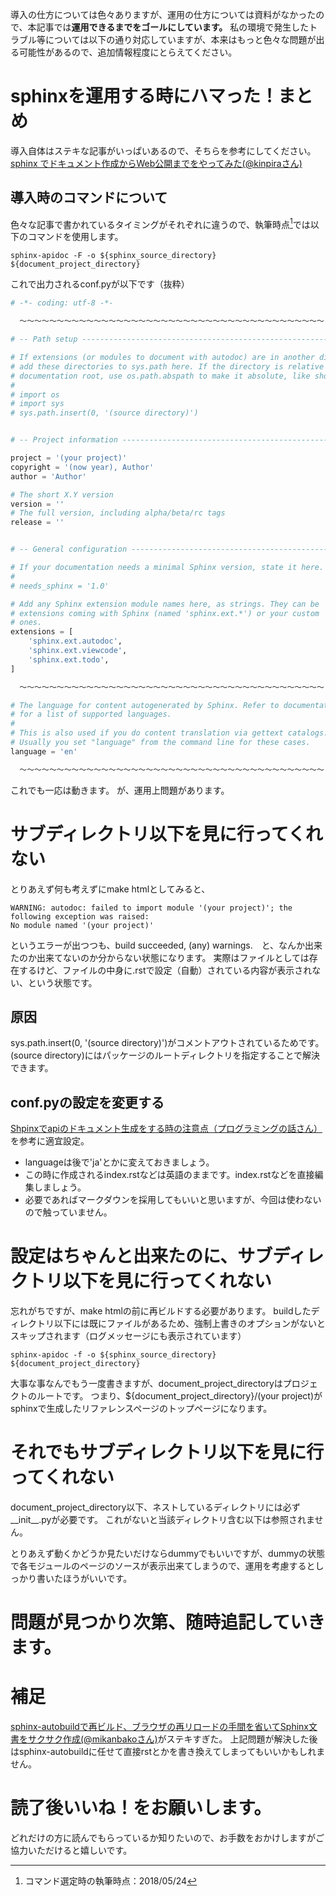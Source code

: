 導入の仕方については色々ありますが、運用の仕方については資料がなかったので、本記事では**運用できるまでをゴールにしています。**
私の環境で発生したトラブル等については以下の通り対応していますが、本来はもっと色々な問題が出る可能性があるので、追加情報程度にとらえてください。

# sphinxを運用する時にハマった！まとめ
導入自体はステキな記事がいっぱいあるので、そちらを参考にしてください。
<a href="https://qiita.com/kinpira/items/505bccacb2fba89c0ff0">sphinx でドキュメント作成からWeb公開までをやってみた(@kinpiraさん)</a>

## 導入時のコマンドについて
色々な記事で書かれているタイミングがそれぞれに違うので、執筆時点[^1]では以下のコマンドを使用します。

``` command.
sphinx-apidoc -F -o ${sphinx_source_directory} ${document_project_directory}
```

これで出力されるconf.pyが以下です（抜粋）

``` conf.py
# -*- coding: utf-8 -*-

  ～～～～～～～～～～～～～～～～～～～～～～～～～～～～～～～～～～～～～～～～～

# -- Path setup --------------------------------------------------------------

# If extensions (or modules to document with autodoc) are in another directory,
# add these directories to sys.path here. If the directory is relative to the
# documentation root, use os.path.abspath to make it absolute, like shown here.
#
# import os
# import sys
# sys.path.insert(0, '(source directory)')


# -- Project information -----------------------------------------------------

project = '(your project)'
copyright = '(now year), Author'
author = 'Author'

# The short X.Y version
version = ''
# The full version, including alpha/beta/rc tags
release = ''


# -- General configuration ---------------------------------------------------

# If your documentation needs a minimal Sphinx version, state it here.
#
# needs_sphinx = '1.0'

# Add any Sphinx extension module names here, as strings. They can be
# extensions coming with Sphinx (named 'sphinx.ext.*') or your custom
# ones.
extensions = [
    'sphinx.ext.autodoc',
    'sphinx.ext.viewcode',
    'sphinx.ext.todo',
]

  ～～～～～～～～～～～～～～～～～～～～～～～～～～～～～～～～～～～～～～～～～

# The language for content autogenerated by Sphinx. Refer to documentation
# for a list of supported languages.
#
# This is also used if you do content translation via gettext catalogs.
# Usually you set "language" from the command line for these cases.
language = 'en'

  ～～～～～～～～～～～～～～～～～～～～～～～～～～～～～～～～～～～～～～～～～

```

これでも一応は動きます。
が、運用上問題があります。

[^1]: コマンド選定時の執筆時点：2018/05/24

# サブディレクトリ以下を見に行ってくれない
とりあえず何も考えずにmake htmlとしてみると、

``` make_html.warning.result
WARNING: autodoc: failed to import module '(your project)'; the following exception was raised:
No module named '(your project)'
```

というエラーが出つつも、build succeeded, (any) warnings.　と、なんか出来たのか出来てないのか分からない状態になります。
実際はファイルとしては存在するけど、ファイルの中身に.rstで設定（自動）されている内容が表示されない、という状態です。

## 原因
sys.path.insert(0, '(source directory)')がコメントアウトされているためです。
(source directory)にはパッケージのルートディレクトリを指定することで解決できます。

## conf.pyの設定を変更する

<a href="http://shouhei.github.io/blog/2014/12/29/shpinxdeapifalsedokiyumentosheng-cheng-wosurushi-falsezhu-yi-dian/
">Shpinxでapiのドキュメント生成をする時の注意点（プログラミングの話さん）</a>を参考に適宜設定。

- languageは後で'ja'とかに変えておきましょう。
- この時に作成されるindex.rstなどは英語のままです。index.rstなどを直接編集しましょう。
- 必要であればマークダウンを採用してもいいと思いますが、今回は使わないので触っていません。

# 設定はちゃんと出来たのに、サブディレクトリ以下を見に行ってくれない
忘れがちですが、make htmlの前に再ビルドする必要があります。
buildしたディレクトリ以下には既にファイルがあるため、強制上書きのオプションがないとスキップされます（ログメッセージにも表示されています）

``` command.
sphinx-apidoc -f -o ${sphinx_source_directory} ${document_project_directory}
```

大事な事なんでもう一度書きますが、document_project_directoryはプロジェクトのルートです。
つまり、${document_project_directory}/(your project)がsphinxで生成したリファレンスページのトップページになります。

# それでもサブディレクトリ以下を見に行ってくれない
document_project_directory以下、ネストしているディレクトリには必ず__init__.pyが必要です。
これがないと当該ディレクトリ含む以下は参照されません。

とりあえず動くかどうか見たいだけならdummyでもいいですが、dummyの状態で各モジュールのページのソースが表示出来てしまうので、運用を考慮するとしっかり書いたほうがいいです。


# 問題が見つかり次第、随時追記していきます。


# 補足
<a href="https://qiita.com/mikanbako/items/28a3fc5d1da42939f941">sphinx-autobuildで再ビルド、ブラウザの再リロードの手間を省いてSphinx文書をサクサク作成(@mikanbakoさん)</a>がステキすぎた。
上記問題が解決した後はsphinx-autobuildに任せて直接rstとかを書き換えてしまってもいいかもしれません。

# 読了後いいね！をお願いします。
どれだけの方に読んでもらっているか知りたいので、お手数をおかけしますがご協力いただけると嬉しいです。
